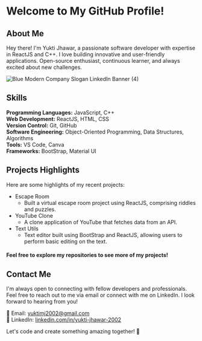 # Welcome to My GitHub Profile!

## About Me
Hey there! I'm Yukti Jhawar, a passionate software developer with expertise in ReactJS and C++. I love building innovative and user-friendly applications. Open-source enthusiast, continuous learner, and always excited about new challenges.

![Blue Modern Company Slogan LinkedIn Banner (4)](https://github.com/Yukti-J/Yukti-J/assets/97127815/92ff15b4-c190-4089-973f-ae109e3867a4)


## Skills
**Programming Languages:** JavaScript, C++ <br/>
**Web Development:** ReactJS, HTML, CSS <br/>
**Version Control:** Git, GitHub <br/>
**Software Engineering:** Object-Oriented Programming, Data Structures, Algorithms <br/>
**Tools:** VS Code, Canva <br/>
**Frameworks:** BootStrap, Material UI <br/>

## Projects Highlights
Here are some highlights of my recent projects:

- Escape Room
  - Built a virtual escape room project using ReactJS, comprising riddles and puzzles.
- YouTube Clone
  - A clone application of YouTube that fetches data from an API.
- Text Utils
  - Text editor built using BootStrap and ReactJS, allowing users to perform basic editing on the text.

#### Feel free to explore my repositories to see more of my projects!

## Contact Me

I'm always open to connecting with fellow developers and professionals. Feel free to reach out to me via email or connect with me on LinkedIn. I look forward to hearing from you!

📧 Email: yuktimj2002@gmail.com <br/>
💼 LinkedIn: [linkedin.com/in/yukti-jhawar-2002](https://www.linkedin.com/in/yukti-jhawar-2002/)

Let's code and create something amazing together! 🚀
